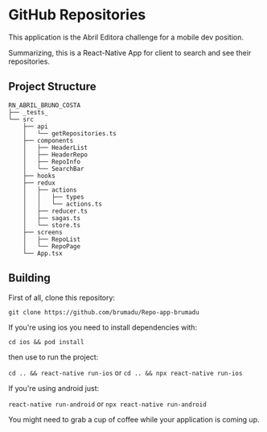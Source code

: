# GitHub Repositories

This application is the Abril Editora challenge for a mobile dev position.

Summarizing, this is a React-Native App for client to search and see their repositories.

## Project Structure
```
RN_ABRIL_BRUNO_COSTA
├── _tests_
└── src
    ├── api
    │   └── getRepositories.ts
    ├── components
    │   ├── HeaderList
    │   ├── HeaderRepo
    │   ├── RepoInfo
    │   └── SearchBar
    ├── hooks
    ├── redux
    │   ├── actions
    │   │   ├── types
    │   │   └── actions.ts
    │   ├── reducer.ts
    │   ├── sagas.ts
    │   └── store.ts
    ├── screens
    │   ├── RepoList
    │   └── RepoPage
    └── App.tsx
```
## Building

First of all, clone this repository:

`git clone https://github.com/brumadu/Repo-app-brumadu`

If you're using ios you need to install dependencies with:

`cd ios && pod install`

then use to run the project:

`cd .. && react-native run-ios` or `cd .. && npx react-native run-ios`

If you're using android just:

`react-native run-android` or `npx react-native run-android`

You might need to grab a cup of coffee while your application is coming up.
